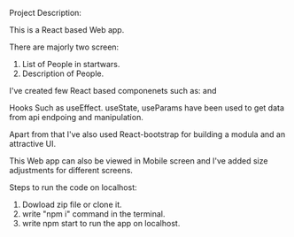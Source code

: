 Project Description:

This is a React based Web app.

There are majorly two screen:
  1. List of People in startwars.
  2. Description of People.
  
I've created few React based componenets such as: 
<People/> and <PeopleDesc/>

Hooks Such as useEffect. useState, useParams have been used to get data from api endpoing and manipulation.

Apart from that I've also used React-bootstrap for building a modula and an attractive UI.

This Web app can also be viewed in Mobile screen and I've added size adjustments for different screens.


Steps to run the code on localhost:
1. Dowload zip file or clone it.
2. write "npm i" command in the terminal.
3. write npm start to run the app on localhost.


